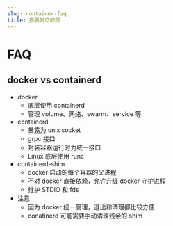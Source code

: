 ```yaml
---
slug: container-faq
title: 容器常见问题
---
```


# FAQ
## docker vs containerd
* docker
  * 底层使用 containerd
  * 管理 volume、网络、swarm、service 等
* containerd
  * 暴露为 unix socket
  * grpc 接口
  * 封装容器运行时为统一接口
  * Linux 底层使用 runc
* containerd-shim
  * docker 启动的每个容器的父进程
  * 不对 docker 直接依赖，允许升级 docker 守护进程
  * 维护 STDIO 和 fds
* 注意
  * 因为 docker 统一管理，退出和清理都比较方便
  * conatinerd 可能需要手动清理残余的 shim
